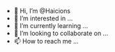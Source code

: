 - 👋 Hi, I’m @Haicions
- 👀 I’m interested in ...
- 🌱 I’m currently learning ...
- 💞️ I’m looking to collaborate on ...
- 📫 How to reach me ...

<!---
Haicions/Haicions is a ✨ special ✨ repository because its `README.md` (this file) appears on your GitHub profile.
You can click the Preview link to take a look at your changes.
--->

